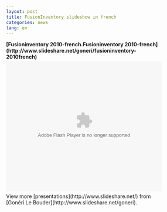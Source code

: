 ```yaml
---
layout: post
title: FusionInventory slideshow in french
categories: news
lang: en
---
```


<div style="width:425px" id="__ss_5315119"><strong style="display:block;margin:12px 0 4px">[Fusioninventory 2010-french.Fusioninventory 2010-french](http://www.slideshare.net/goneri/fusioninventory-2010french)</strong><object id="__sse5315119" width="425" height="355"><param name="movie" value="http://static.slidesharecdn.com/swf/ssplayer2.swf?doc=fusioninventory-2010-french-100929090938-phpapp02&stripped_title=fusioninventory-2010french&userName=goneri" /><param name="allowFullScreen" value="true"/><param name="allowScriptAccess" value="always"/><embed name="__sse5315119" src="http://static.slidesharecdn.com/swf/ssplayer2.swf?doc=fusioninventory-2010-french-100929090938-phpapp02&stripped_title=fusioninventory-2010french&userName=goneri" type="application/x-shockwave-flash" allowscriptaccess="always" allowfullscreen="true" width="425" height="355"></embed></object><div style="padding:5px 0 12px">View more [presentations](http://www.slideshare.net/) from [Gonéri Le Bouder](http://www.slideshare.net/goneri).</div></div>
